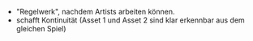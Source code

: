 - "Regelwerk", nachdem Artists arbeiten können.
- schafft Kontinuität (Asset 1 und Asset 2 sind klar erkennbar aus dem gleichen Spiel)